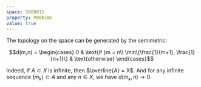 ```yaml
---
space: S000015
property: P000102
value: true
---
```


The topology on the space can be generated by the semimetric:

$$d(m,n) = \begin{cases}
0 & \text{if }m = n\\
\min\{\frac{1}{m+1}, \frac{1}{n+1}\} & \text{otherwise}
\end{cases}$$

Indeed, if $A \subset X$ is infinite, then $\overline{A} = X$. And for any infinite sequence $(m_k) \subset A$ and any $n \in X$, we have $d(m_k,n) \to 0$.
